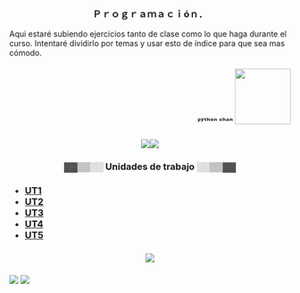 <h3 align="center">Ｐｒｏｇｒａｍａｃｉóｎ．</h3>

<p>Aqui estaré subiendo ejercicios tanto de clase como lo que haga durante el curso. Intentaré dividirlo por temas y usar esto de índice para que sea mas cómodo.</p>

<h4 align="right">ᴾʸᵗʰᵒⁿ ᶜʰᵃⁿ <img height="100" width="100"src="https://i.redd.it/k126wnojy9801.gif"></h4>

<h3 align="center"><img src="https://64.media.tumblr.com/10332b83ea5c4c2bfef5412b9ae46e19/78d3fa84e9189cc4-55/s400x600/45c56e3b758f4cb5a3a00faa85c57dea271bab24.gifv"/><img src="https://64.media.tumblr.com/10332b83ea5c4c2bfef5412b9ae46e19/78d3fa84e9189cc4-55/s400x600/45c56e3b758f4cb5a3a00faa85c57dea271bab24.gifv"/></h3>

<h3 align="center">▓▓▒▒░░ Unidades de trabajo ░░▒▒▓▓</h3>
<h3>
 <ul>
    <li><a href="https://github.com/toninavhd/1-DAW_pt2/tree/main/PRO/ut1"> UT1 </a></li>
    <li><a href=""> UT2 </a></li>
    <li><a href=""> UT3 </a></li> 
    <li><a href=""> UT4 </a></li>
    <li><a href=""> UT5 </a></li>  
 </ul>
</h3>
<h3 align="center"><img src="https://64.media.tumblr.com/2cc4bda506dc6912e2281e15ead9548c/d13c4997ba816f01-c8/s400x600/843b0babc5e2c25d6c9c8fb2da7b13b66438aba6.gifv"></h3>



<h3 aling="left"><img src="https://64.media.tumblr.com/c4054840e87489a1181b9eca82dce5f2/478a5d9fed8bc5bc-07/s100x200/baea399325d6f90024d78d4381bd000d4f1b47e4.gifv"> <img src="https://64.media.tumblr.com/e7cc10b00c066f1454593fc260fa2dce/c4ace858d3001b2c-5d/s400x600/a368657e9217eaa54d68f2598fe5b4fa6b3ff908.gifv"></h3>